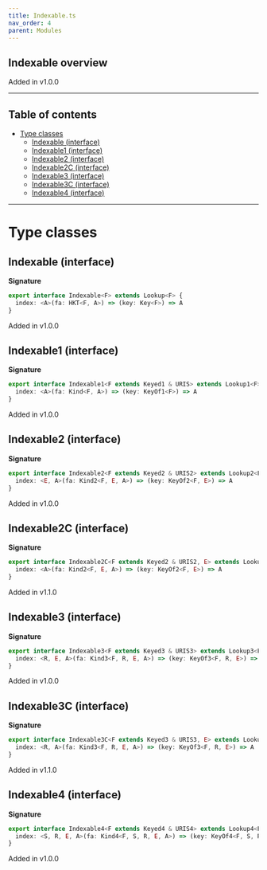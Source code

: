 ```yaml
---
title: Indexable.ts
nav_order: 4
parent: Modules
---
```


## Indexable overview

Added in v1.0.0

---

<h2 class="text-delta">Table of contents</h2>

- [Type classes](#type-classes)
  - [Indexable (interface)](#indexable-interface)
  - [Indexable1 (interface)](#indexable1-interface)
  - [Indexable2 (interface)](#indexable2-interface)
  - [Indexable2C (interface)](#indexable2c-interface)
  - [Indexable3 (interface)](#indexable3-interface)
  - [Indexable3C (interface)](#indexable3c-interface)
  - [Indexable4 (interface)](#indexable4-interface)

---

# Type classes

## Indexable (interface)

**Signature**

```ts
export interface Indexable<F> extends Lookup<F> {
  index: <A>(fa: HKT<F, A>) => (key: Key<F>) => A
}
```

Added in v1.0.0

## Indexable1 (interface)

**Signature**

```ts
export interface Indexable1<F extends Keyed1 & URIS> extends Lookup1<F> {
  index: <A>(fa: Kind<F, A>) => (key: KeyOf1<F>) => A
}
```

Added in v1.0.0

## Indexable2 (interface)

**Signature**

```ts
export interface Indexable2<F extends Keyed2 & URIS2> extends Lookup2<F> {
  index: <E, A>(fa: Kind2<F, E, A>) => (key: KeyOf2<F, E>) => A
}
```

Added in v1.0.0

## Indexable2C (interface)

**Signature**

```ts
export interface Indexable2C<F extends Keyed2 & URIS2, E> extends Lookup2C<F, E> {
  index: <A>(fa: Kind2<F, E, A>) => (key: KeyOf2<F, E>) => A
}
```

Added in v1.1.0

## Indexable3 (interface)

**Signature**

```ts
export interface Indexable3<F extends Keyed3 & URIS3> extends Lookup3<F> {
  index: <R, E, A>(fa: Kind3<F, R, E, A>) => (key: KeyOf3<F, R, E>) => A
}
```

Added in v1.0.0

## Indexable3C (interface)

**Signature**

```ts
export interface Indexable3C<F extends Keyed3 & URIS3, E> extends Lookup3C<F, E> {
  index: <R, A>(fa: Kind3<F, R, E, A>) => (key: KeyOf3<F, R, E>) => A
}
```

Added in v1.1.0

## Indexable4 (interface)

**Signature**

```ts
export interface Indexable4<F extends Keyed4 & URIS4> extends Lookup4<F> {
  index: <S, R, E, A>(fa: Kind4<F, S, R, E, A>) => (key: KeyOf4<F, S, R, E>) => A
}
```

Added in v1.0.0

